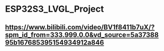 # ESP32S3_LVGL_Project



## https://www.bilibili.com/video/BV1f8411b7uX/?spm_id_from=333.999.0.0&vd_source=5a3738895b167685395154934912a846
